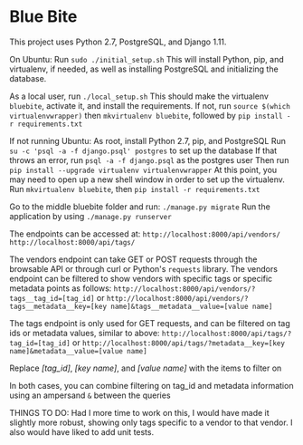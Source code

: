 # Blue Bite
This project uses Python 2.7, PostgreSQL, and Django 1.11.

On Ubuntu:
Run `sudo ./initial_setup.sh`
This will install Python, pip, and virtualenv, if needed, as well as installing PostgreSQL and initializing the database.

As a local user, run `./local_setup.sh`
This should make the virtualenv `bluebite`, activate it, and install the requirements.
If not, run `source $(which virtualenvwrapper)` then `mkvirtualenv bluebite`, followed by `pip install -r requirements.txt`

If not running Ubuntu:
As root, install Python 2.7, pip, and PostgreSQL
Run `su -c 'psql -a -f django.psql' postgres` to set up the database
If that throws an error, run `psql -a -f django.psql` as the postgres user
Then run `pip install --upgrade virtualenv virtualenvwrapper`
At this point, you may need to open up a new shell window in order to set up the virtualenv.
Run `mkvirtualenv bluebite`, then `pip install -r requirements.txt`

Go to the middle bluebite folder and run:
`./manage.py migrate`
Run the application by using `./manage.py runserver`

The endpoints can be accessed at:
`http://localhost:8000/api/vendors/`
`http://localhost:8000/api/tags/`

The vendors endpoint can take GET or POST requests through the browsable API or through curl or Python's `requests` library.
The vendors endpoint can be filtered to show vendors with specific tags or specific metadata points as follows:
`http://localhost:8000/api/vendors/?tags__tag_id=[tag_id]` or
`http://localhost:8000/api/vendors/?tags__metadata__key=[key name]&tags__metadata__value=[value name]`

The tags endpoint is only used for GET requests, and can be filtered on tag ids or metadata values, similar to above:
`http://localhost:8000/api/tags/?tag_id=[tag_id]` or
`http://localhost:8000/api/tags/?metadata__key=[key name]&metadata__value=[value name]`

Replace *[tag_id]*, *[key name]*, and *[value name]* with the items to filter on

In both cases, you can combine filtering on tag_id and metadata information using an ampersand `&` between the queries

THINGS TO DO:
Had I more time to work on this, I would have made it slightly more robust, showing only tags specific to a vendor to that vendor.
I also would have liked to add unit tests.
